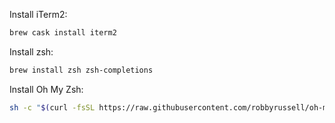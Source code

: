 Install iTerm2:

```bash
brew cask install iterm2
```

Install zsh:

```bash
brew install zsh zsh-completions
```

Install Oh My Zsh:

```bash
sh -c "$(curl -fsSL https://raw.githubusercontent.com/robbyrussell/oh-my-zsh/master/tools/install.sh)"
```



